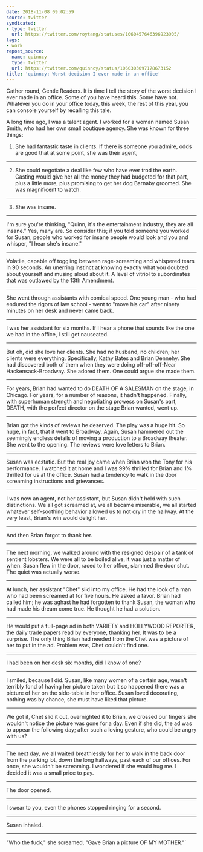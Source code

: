 ```yaml
---
date: 2018-11-08 09:02:59
source: twitter
syndicated:
- type: twitter
  url: https://twitter.com/roytang/statuses/1060457646396923905/
tags:
- work
repost_source:
  name: quinncy
  type: twitter
  url: https://twitter.com/quinncy/status/1060303097178673152
title: 'quinncy: Worst decision I ever made in an office'
---
```


Gather round, Gentle Readers. It is time I tell the story of the worst decision I ever made in an office. Some of you have heard this. Some have not. Whatever you do in your office today, this week, the rest of this year, you can console yourself by recalling this tale.

A long time ago, I was a talent agent. I worked for a woman named Susan Smith, who had her own small boutique agency. She was known for three things: 

1. She had fantastic taste in clients. If there is someone you admire, odds are good that at some point, she was their agent,

---

2. She could negotiate a deal like few who have ever trod the earth. Casting would give her all the money they had budgeted for that part, plus a little more, plus promising to get her dog Barnaby groomed. She was magnificent to watch.

---

3. She was insane.

---

I'm sure you're thinking, "Quinn, it's the entertainment industry, they are all insane." Yes, many are. So consider this; if you told someone you worked for Susan, people who worked for insane people would look and you and whisper, "I hear she's insane."

---

Volatile, capable off toggling between rage-screaming and whispered tears in 90 seconds. An unerring instinct at knowing exactly what you doubted about yourself and musing aloud about it. A level of vitriol to subordinates that was outlawed by the 13th Amendment.

---

She went through assistants with comical speed. One young man - who had endured the rigors of law school - went to "move his car" after ninety minutes on her desk and never came back.

---

I was her assistant for six months. If I hear a phone that sounds like the one we had in the office, I still get nauseated.

---

But oh, did she love her clients. She had no husband, no children; her clients were everything. Specifically, Kathy Bates and Brian Dennehy. She had discovered both of them when they were doing off-off-off-Near Hackensack-Broadway. She adored them. One could argue she made them.

---

For years, Brian had wanted to do DEATH OF A SALESMAN on the stage, in Chicago. For years, for a number of reasons, it hadn't happened. Finally, with superhuman strength and negotiating prowess on Susan's part, DEATH, with the perfect director on the stage Brian wanted, went up.

---

Brian got the kinds of reviews he deserved. The play was a huge hit. So huge, in fact, that it went to Broadway. Again, Susan hammered out the seemingly endless details of moving a production to a Broadway theater. She went to the opening. The reviews were love letters to Brian.

---

Susan was ecstatic. But the real joy came when Brian won the Tony for his performance. I watched it at home and I was 99% thrilled for Brian and 1% thrilled for us at the office. Susan had a tendency to walk in the door screaming instructions and grievances.

---

I was now an agent, not her assistant, but Susan didn't hold with such distinctions. We all got screamed at, we all became miserable, we all started whatever self-soothing behavior allowed us to not cry in the hallway. At the very least, Brian's win would delight her.

---

And then Brian forgot to thank her.

---

The next morning, we walked around with the resigned despair of a tank of sentient lobsters. We were all to be boiled alive, it was just a matter of when. Susan flew in the door, raced to her office, slammed the door shut. The quiet was actually worse.

---

At lunch, her assistant "Chet" slid into my office. He had the look of a man who had been screamed at for five hours. He asked a favor. Brian had called him; he was aghast he had forgotten to thank Susan, the woman who had made his dream come true. He thought he had a solution.

---

He would put a full-page ad in both VARIETY and HOLLYWOOD REPORTER, the daily trade papers read by everyone, thanking her. It was to be a surprise. The only thing Brian had needed from the Chet was a picture of her to put in the ad. Problem was, Chet couldn't find one.

---

I had been on her desk six months, did I know of one?

---

I smiled, because I did. Susan, like many women of a certain age, wasn't terribly fond of having her picture taken but it so happened there was a picture of her on the side-table in her office. Susan loved decorating, nothing was by chance, she must have liked that picture.

---

We got it, Chet slid it out, overnighted it to Brian, we crossed our fingers she wouldn't notice the picture was gone for a day. Even if she did, the ad was to appear the following day; after such a loving gesture, who could be angry with us?

---

The next day, we all waited breathlessly for her to walk in the back door from the parking lot, down the long hallways, past each of our offices. For once, she wouldn't be screaming. I wondered if she would hug me. I decided it was a small price to pay.

---

The door opened.

---

I swear to you, even the phones stopped ringing for a second.

---

Susan inhaled.

---

"Who the fuck," she screamed, "Gave Brian a picture OF MY MOTHER."`